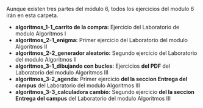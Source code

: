 Aunque existen tres partes del módulo 6, todos los ejercicios del modulo 6 irán en esta carpeta.

* **algoritmos_1-1_carrito de la compra:** Ejercicio del Laboratorio de modulo Algoritmos I
* **algoritmos_2-1_enigma:** Primer ejercicio del Laboratorio del modulo Algoritmos II
* **algoritmos_2-2_generador aleatorio:** Segundo ejercicio del Laboratorio del modulo Algoritmos II
* **algoritmos_3-1_dibujando con bucles:** Ejercicios **del PDF** del Laboratorio del modulo Algoritmos III
* **algoritmos_3-2_agenda:** Primer ejercicio **del la seccion Entrega del campus** del Laboratorio del modulo Algoritmos III
* **algoritmos_3-3_calculadora cambio:** Segundo ejercicio **del la seccion Entrega del campus** del Laboratorio del modulo Algoritmos III